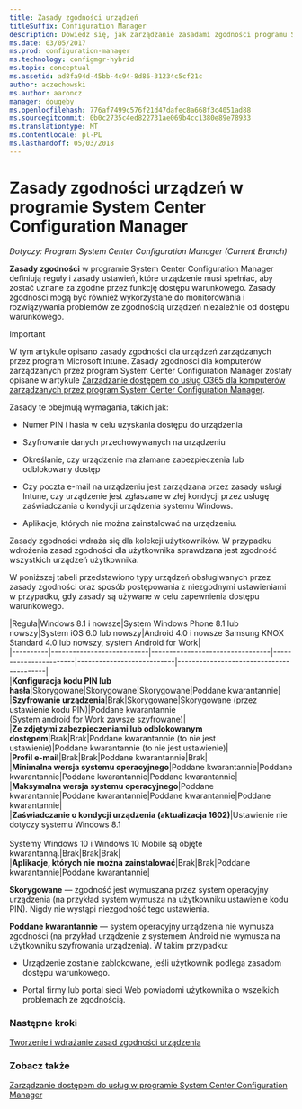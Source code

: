 ```yaml
---
title: Zasady zgodności urządzeń
titleSuffix: Configuration Manager
description: Dowiedz się, jak zarządzanie zasadami zgodności programu System Center Configuration Manager w celu zapewnienia zgodności z dostępu warunkowego urządzeń zasady.
ms.date: 03/05/2017
ms.prod: configuration-manager
ms.technology: configmgr-hybrid
ms.topic: conceptual
ms.assetid: ad8fa94d-45bb-4c94-8d86-31234c5cf21c
author: aczechowski
ms.author: aaroncz
manager: dougeby
ms.openlocfilehash: 776af7499c576f21d47dafec8a668f3c4051ad88
ms.sourcegitcommit: 0b0c2735c4ed822731ae069b4cc1380e89e78933
ms.translationtype: MT
ms.contentlocale: pl-PL
ms.lasthandoff: 05/03/2018
---
```

# <a name="device-compliance-policies-in-system-center-configuration-manager"></a>Zasady zgodności urządzeń w programie System Center Configuration Manager

*Dotyczy: Program System Center Configuration Manager (Current Branch)*

**Zasady zgodności** w programie System Center Configuration Manager definiują reguły i zasady ustawień, które urządzenie musi spełniać, aby zostać uznane za zgodne przez funkcję dostępu warunkowego. Zasady zgodności mogą być również wykorzystane do monitorowania i rozwiązywania problemów ze zgodnością urządzeń niezależnie od dostępu warunkowego.  


> [!IMPORTANT]  
>  W tym artykule opisano zasady zgodności dla urządzeń zarządzanych przez program Microsoft Intune.    Zasady zgodności dla komputerów zarządzanych przez program System Center Configuration Manager zostały opisane w artykule [Zarządzanie dostępem do usług O365 dla komputerów zarządzanych przez program System Center Configuration Manager](../../protect/deploy-use/manage-access-to-o365-services-for-pcs-managed-by-sccm.md).  

 Zasady te obejmują wymagania, takich jak:  

-   Numer PIN i hasła w celu uzyskania dostępu do urządzenia

-   Szyfrowanie danych przechowywanych na urządzeniu

-   Określanie, czy urządzenie ma złamane zabezpieczenia lub odblokowany dostęp  

-   Czy poczta e-mail na urządzeniu jest zarządzana przez zasady usługi Intune, czy urządzenie jest zgłaszane w złej kondycji przez usługę zaświadczania o kondycji urządzenia systemu Windows.
-   Aplikacje, których nie można zainstalować na urządzeniu.


 Zasady zgodności wdraża się dla kolekcji użytkowników. W przypadku wdrożenia zasad zgodności dla użytkownika sprawdzana jest zgodność wszystkich urządzeń użytkownika.  

 W poniższej tabeli przedstawiono typy urządzeń obsługiwanych przez zasady zgodności oraz sposób postępowania z niezgodnymi ustawieniami w przypadku, gdy zasady są używane w celu zapewnienia dostępu warunkowego.  

|Reguła|Windows 8.1 i nowsze|System Windows Phone 8.1 lub nowszy|System iOS 6.0 lub nowszy|Android 4.0 i nowsze Samsung KNOX Standard 4.0 lub nowszy, system Android for Work|  
|----------|---------------------------|---------------------------------|-----------------------|---------------------------|-----------------------------------------|  
|**Konfiguracja kodu PIN lub hasła**|Skorygowane|Skorygowane|Skorygowane|Poddane kwarantannie|  
|**Szyfrowanie urządzenia**|Brak|Skorygowane|Skorygowane (przez ustawienie kodu PIN)|Poddane kwarantannie<br>(System android for Work zawsze szyfrowane)|  
|**Ze zdjętymi zabezpieczeniami lub odblokowanym dostępem**|Brak|Brak|Poddane kwarantannie (to nie jest ustawienie)|Poddane kwarantannie (to nie jest ustawienie)|  
|**Profil e-mail**|Brak|Brak|Poddane kwarantannie|Brak|  
|**Minimalna wersja systemu operacyjnego**|Poddane kwarantannie|Poddane kwarantannie|Poddane kwarantannie|Poddane kwarantannie|  
|**Maksymalna wersja systemu operacyjnego**|Poddane kwarantannie|Poddane kwarantannie|Poddane kwarantannie|Poddane kwarantannie|  
|**Zaświadczanie o kondycji urządzenia (aktualizacja 1602)**|Ustawienie nie dotyczy systemu Windows 8.1<br /><br /> Systemy Windows 10 i Windows 10 Mobile są objęte kwarantanną.|Brak|Brak|Brak|  
|**Aplikacje, których nie można zainstalować**|Brak|Brak|Poddane kwarantannie|Poddane kwarantannie|

 **Skorygowane** — zgodność jest wymuszana przez system operacyjny urządzenia (na przykład system wymusza na użytkowniku ustawienie kodu PIN).  Nigdy nie wystąpi niezgodność tego ustawienia.  

 **Poddane kwarantannie** — system operacyjny urządzenia nie wymusza zgodności (na przykład urządzenie z systemem Android nie wymusza na użytkowniku szyfrowania urządzenia).  W takim przypadku:  

-   Urządzenie zostanie zablokowane, jeśli użytkownik podlega zasadom dostępu warunkowego.  

-   Portal firmy lub portal sieci Web powiadomi użytkownika o wszelkich problemach ze zgodnością.  


### <a name="next-steps"></a>Następne kroki  
[Tworzenie i wdrażanie zasad zgodności urządzenia](create-compliance-policy.md)
### <a name="see-also"></a>Zobacz także  
 [Zarządzanie dostępem do usług w programie System Center Configuration Manager](../../protect/deploy-use/manage-access-to-services.md)
